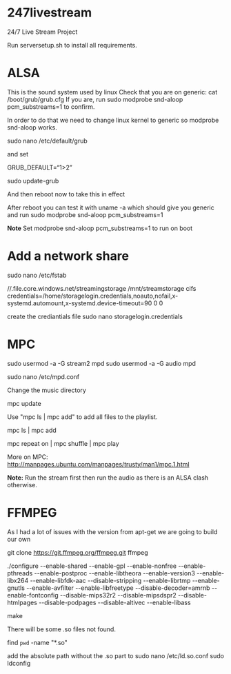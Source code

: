 
# 247livestream
24/7 Live Stream Project


Run serversetup.sh to install all requirements.


# ALSA
This is the sound system used by linux
Check that you are on generic:
cat /boot/grub/grub.cfg
If you are, run 
sudo modprobe snd-aloop pcm_substreams=1
to confirm.

In order to do that we need to change linux kernel to generic so modprobe snd-aloop works.

sudo nano /etc/default/grub 

and set

GRUB_DEFAULT=“1>2”

sudo update-grub

And then reboot now to take this in effect

After reboot you can test it with uname -a which should give you generic and run
sudo modprobe snd-aloop pcm_substreams=1

**Note**
Set modprobe snd-aloop pcm_substreams=1 to run on boot

# Add a network share
sudo nano /etc/fstab

//.file.core.windows.net/streamingstorage              /mnt/streamstorage            cifs credentials=/home/storagelogin.credentials,noauto,nofail,x-systemd.automount,x-systemd.device-timeout=90 0       0

create the crediantials file
sudo nano storagelogin.credentials


# MPC

sudo usermod -a -G stream2 mpd
sudo usermod -a -G audio mpd

sudo nano /etc/mpd.conf

Change the music directory

mpc update

Use "mpc ls | mpc add" to add all files to the playlist.


mpc ls | mpc add

mpc repeat on | mpc shuffle | mpc play

More on MPC:
http://manpages.ubuntu.com/manpages/trusty/man1/mpc.1.html


**Note:**
Run the stream first then run the audio as there is an ALSA clash otherwise.

# FFMPEG

As I had a lot of issues with the version from apt-get we are going to build our own

git clone https://git.ffmpeg.org/ffmpeg.git ffmpeg

./configure --enable-shared --enable-gpl --enable-nonfree --enable-pthreads --enable-postproc --enable-libtheora --enable-version3 --enable-libx264 --enable-libfdk-aac --disable-stripping --enable-librtmp --enable-gnutls --enable-avfilter --enable-libfreetype --disable-decoder=amrnb --enable-fontconfig --disable-mips32r2 --disable-mipsdspr2 --disable-htmlpages --disable-podpages --disable-altivec --enable-libass

make

There will be some .so files not found.

find `pwd` -name "*.so"

add the absolute path without the .so part to
sudo nano /etc/ld.so.conf
sudo ldconfig

